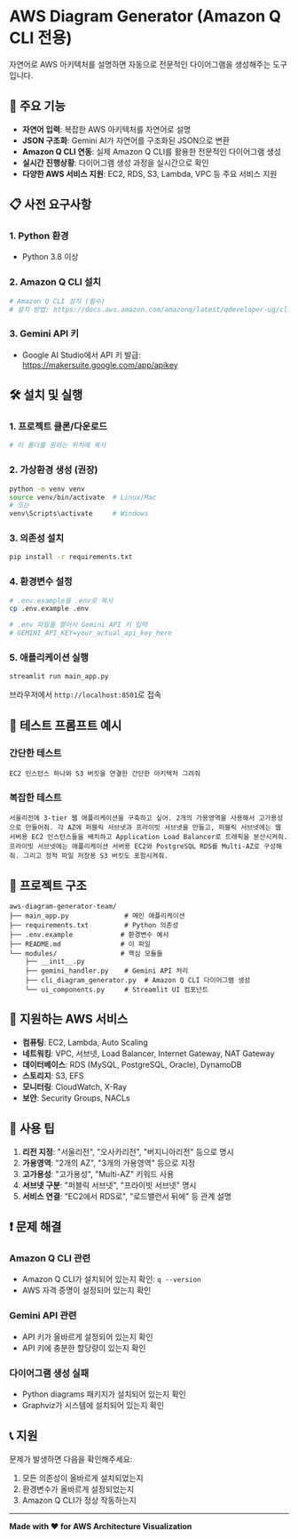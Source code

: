 # AWS Diagram Generator (Amazon Q CLI 전용)

자연어로 AWS 아키텍처를 설명하면 자동으로 전문적인 다이어그램을 생성해주는 도구입니다.

## 🚀 주요 기능

- **자연어 입력**: 복잡한 AWS 아키텍처를 자연어로 설명
- **JSON 구조화**: Gemini AI가 자연어를 구조화된 JSON으로 변환
- **Amazon Q CLI 연동**: 실제 Amazon Q CLI를 활용한 전문적인 다이어그램 생성
- **실시간 진행상황**: 다이어그램 생성 과정을 실시간으로 확인
- **다양한 AWS 서비스 지원**: EC2, RDS, S3, Lambda, VPC 등 주요 서비스 지원

## 📋 사전 요구사항

### 1. Python 환경
- Python 3.8 이상

### 2. Amazon Q CLI 설치
```bash
# Amazon Q CLI 설치 (필수)
# 설치 방법: https://docs.aws.amazon.com/amazonq/latest/qdeveloper-ug/cli-install.html
```

### 3. Gemini API 키
- Google AI Studio에서 API 키 발급: https://makersuite.google.com/app/apikey

## 🛠️ 설치 및 실행

### 1. 프로젝트 클론/다운로드
```bash
# 이 폴더를 원하는 위치에 복사
```

### 2. 가상환경 생성 (권장)
```bash
python -m venv venv
source venv/bin/activate  # Linux/Mac
# 또는
venv\Scripts\activate     # Windows
```

### 3. 의존성 설치
```bash
pip install -r requirements.txt
```

### 4. 환경변수 설정
```bash
# .env.example을 .env로 복사
cp .env.example .env

# .env 파일을 열어서 Gemini API 키 입력
# GEMINI_API_KEY=your_actual_api_key_here
```

### 5. 애플리케이션 실행
```bash
streamlit run main_app.py
```

브라우저에서 `http://localhost:8501`로 접속

## 🧪 테스트 프롬프트 예시

### 간단한 테스트
```
EC2 인스턴스 하나와 S3 버킷을 연결한 간단한 아키텍처 그려줘
```

### 복잡한 테스트
```
서울리전에 3-tier 웹 애플리케이션을 구축하고 싶어. 2개의 가용영역을 사용해서 고가용성으로 만들어줘. 각 AZ에 퍼블릭 서브넷과 프라이빗 서브넷을 만들고, 퍼블릭 서브넷에는 웹 서버용 EC2 인스턴스들을 배치하고 Application Load Balancer로 트래픽을 분산시켜줘. 프라이빗 서브넷에는 애플리케이션 서버용 EC2와 PostgreSQL RDS를 Multi-AZ로 구성해줘. 그리고 정적 파일 저장용 S3 버킷도 포함시켜줘.
```

## 📁 프로젝트 구조

```
aws-diagram-generator-team/
├── main_app.py              # 메인 애플리케이션
├── requirements.txt         # Python 의존성
├── .env.example            # 환경변수 예시
├── README.md               # 이 파일
└── modules/                # 핵심 모듈들
    ├── __init__.py
    ├── gemini_handler.py    # Gemini API 처리
    ├── cli_diagram_generator.py  # Amazon Q CLI 다이어그램 생성
    └── ui_components.py     # Streamlit UI 컴포넌트
```

## 🔧 지원하는 AWS 서비스

- **컴퓨팅**: EC2, Lambda, Auto Scaling
- **네트워킹**: VPC, 서브넷, Load Balancer, Internet Gateway, NAT Gateway
- **데이터베이스**: RDS (MySQL, PostgreSQL, Oracle), DynamoDB
- **스토리지**: S3, EFS
- **모니터링**: CloudWatch, X-Ray
- **보안**: Security Groups, NACLs

## 🎯 사용 팁

1. **리전 지정**: "서울리전", "오사카리전", "버지니아리전" 등으로 명시
2. **가용영역**: "2개의 AZ", "3개의 가용영역" 등으로 지정
3. **고가용성**: "고가용성", "Multi-AZ" 키워드 사용
4. **서브넷 구분**: "퍼블릭 서브넷", "프라이빗 서브넷" 명시
5. **서비스 연결**: "EC2에서 RDS로", "로드밸런서 뒤에" 등 관계 설명

## ❗ 문제 해결

### Amazon Q CLI 관련
- Amazon Q CLI가 설치되어 있는지 확인: `q --version`
- AWS 자격 증명이 설정되어 있는지 확인

### Gemini API 관련
- API 키가 올바르게 설정되어 있는지 확인
- API 키에 충분한 할당량이 있는지 확인

### 다이어그램 생성 실패
- Python diagrams 패키지가 설치되어 있는지 확인
- Graphviz가 시스템에 설치되어 있는지 확인

## 📞 지원

문제가 발생하면 다음을 확인해주세요:
1. 모든 의존성이 올바르게 설치되었는지
2. 환경변수가 올바르게 설정되었는지
3. Amazon Q CLI가 정상 작동하는지

---

**Made with ❤️ for AWS Architecture Visualization**
